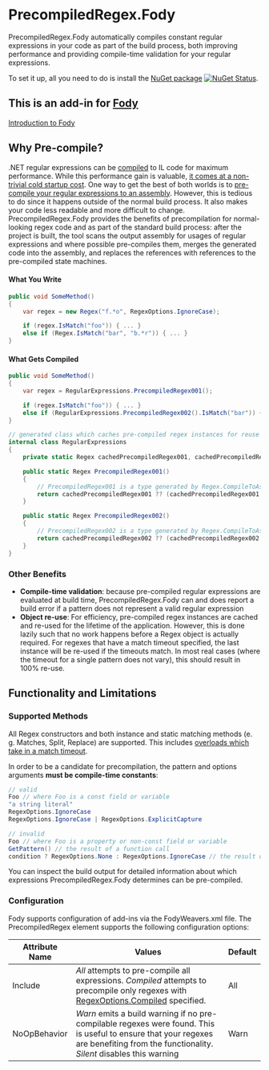 # PrecompiledRegex.Fody

PrecompiledRegex.Fody automatically compiles constant regular expressions in your code as part of the build process, both improving performance and providing compile-time validation for your regular expressions.

To set it up, all you need to do is install the [NuGet package](https://www.nuget.org/packages/PrecompiledRegex.Fody/) [![NuGet Status](http://img.shields.io/nuget/v/PrecompiledRegex.Fody.svg?style=flat)](https://www.nuget.org/packages/PrecompiledRegex.Fody/).

## This is an add-in for [Fody](https://github.com/Fody/Fody/) 

[Introduction to Fody](http://github.com/Fody/Fody/wiki/SampleUsage)

## Why Pre-compile?

.NET regular expressions can be [compiled](https://blogs.msdn.microsoft.com/bclteam/2004/11/12/regular-expression-performance-david-gutierrez/) to IL code for maximum performance. While this performance gain is valuable, [it comes at a non-trivial cold startup cost](http://blog.codinghorror.com/to-compile-or-not-to-compile/). 
One way to get the best of both worlds is to [pre-compile your regular expressions to an assembly](https://msdn.microsoft.com/en-us/library/9ek5zak6(v=vs.110).aspx). However, this is tedious to do since it happens outside of the normal build process. It also makes your code less readable and more difficult to change. 
PrecompiledRegex.Fody provides the benefits of precompilation for normal-looking regex code and as part of the standard build process: after the project is built, the tool scans the output assembly for usages of regular expressions and where possible pre-compiles them, merges the generated code into the assembly, and replaces the references with references to the pre-compiled state machines.

#### What You Write
```C#
public void SomeMethod()
{
	var regex = new Regex("f.*o", RegexOptions.IgnoreCase);

	if (regex.IsMatch("foo")) { ... }
	else if (Regex.IsMatch("bar", "b.*r")) { ... }
}
```

#### What Gets Compiled
```C#
public void SomeMethod()
{
	var regex = RegularExpressions.PrecompiledRegex001();

	if (regex.IsMatch("foo")) { ... }
	else if (RegularExpressions.PrecompiledRegex002().IsMatch("bar")) { ... }
}

// generated class which caches pre-compiled regex instances for reuse
internal class RegularExpressions
{
	private static Regex cachedPrecompiledRegex001, cachedPrecompiledRegex002;

	public static Regex PrecompiledRegex001()
	{
		// PrecompiledRegex001 is a type generated by Regex.CompileToAssembly()
		return cachedPrecompiledRegex001 ?? (cachedPrecompiledRegex001 = new PrecompiledRegex001());
	}

	public static Regex PrecompiledRegex002()
	{
		// PrecompiledRegex002 is a type generated by Regex.CompileToAssembly()
		return cachedPrecompiledRegex002 ?? (cachedPrecompiledRegex002 = new PrecompiledRegex002());
	}
}
```

### Other Benefits

- **Compile-time validation**: because pre-compiled regular expressions are evaluated at build time, PrecompiledRegex.Fody can and does report a build error if a pattern does not represent a valid regular expression
- **Object re-use**: For efficiency, pre-compiled regex instances are cached and re-used for the lifetime of the application. However, this is done lazily such that no work happens before a Regex object is actually required. For regexes that have a match timeout specified, the last instance will be re-used if the timeouts match. In most real cases (where the timeout for a single pattern does not vary), this should result in 100% re-use.

## Functionality and Limitations

### Supported Methods
All Regex constructors and both instance and static matching methods (e. g. Matches, Split, Replace) are supported. This includes [overloads which take in a match timeout](https://msdn.microsoft.com/en-us/library/system.text.regularexpressions.regex.matchtimeout(v=vs.110).aspx).

In order to be a candidate for precompilation, the pattern and options arguments **must be compile-time constants**:

```C#
// valid
Foo // where Foo is a const field or variable
"a string literal"
RegexOptions.IgnoreCase
RegexOptions.IgnoreCase | RegexOptions.ExplicitCapture

// invalid
Foo // where Foo is a property or non-const field or variable
GetPattern() // the result of a function call
condition ? RegexOptions.None : RegexOptions.IgnoreCase // the result of branching
```

You can inspect the build output for detailed information about which expressions PrecompiledRegex.Fody determines can be pre-compiled.

### Configuration

Fody supports configuration of add-ins via the FodyWeavers.xml file. The PrecompiledRegex element supports the following configuration options:

Attribute Name | Values | Default
--- | --- | ---
Include | *All* attempts to pre-compile all expressions. *Compiled* attempts to precompile only regexes with [RegexOptions.Compiled](https://msdn.microsoft.com/en-us/library/system.text.regularexpressions.regexoptions(v=vs.110).aspx) specified. | All
NoOpBehavior | *Warn* emits a build warning if no pre-compilable regexes were found. This is useful to ensure that your regexes are benefiting from the functionality. *Silent* disables this warning | Warn

